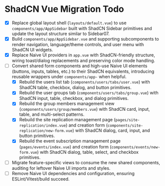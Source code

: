 # ShadCN Vue Migration Todo

- [x] Replace global layout shell (`layouts/default.vue`) to use `components/app/AppSidebar` built with ShadCN Sidebar primitives and update the layout structure similar to Sidebar07.
- [x] Build `components/app/AppSidebar.vue` and supporting subcomponents to render navigation, language/theme controls, and user menu with ShadCN UI widgets.
- [x] Replace Naive UI providers in `app.vue` with ShadCN-friendly structure, wiring toast/dialog replacements and preserving color mode handling.
- [ ] Convert shared form components and high-use Naive UI elements (buttons, inputs, tables, etc.) to their ShadCN equivalents, introducing reusable wrappers under `components/app-` when helpful.
  - [x] Rebuild the users list tab (`components/users/tabs/user.vue`) with ShadCN table, checkbox, dialog, and button primitives.
  - [x] Rebuild the user groups tab (`components/users/tabs/group.vue`) with ShadCN input, table, checkbox, and dialog primitives.
  - [x] Rebuild the group members management view (`components/users/group/members.vue`) with ShadCN card, input, table, and multi-select patterns.
  - [x] Rebuild the site replication management page (`pages/site-replication/index.vue`) and creation form (`components/site-replication/new-form.vue`) with ShadCN dialog, card, input, and button primitives.
  - [x] Rebuild the event subscription management page (`pages/events/index.vue`) and creation form (`components/events/new-form.vue`) with ShadCN dialog, table, select, and checkbox primitives.
- [ ] Migrate feature-specific views to consume the new shared components, auditing for leftover Naive UI imports and styles.
- [ ] Remove Naive UI dependencies and configuration, ensuring ESLint/Vitest/build succeed.

